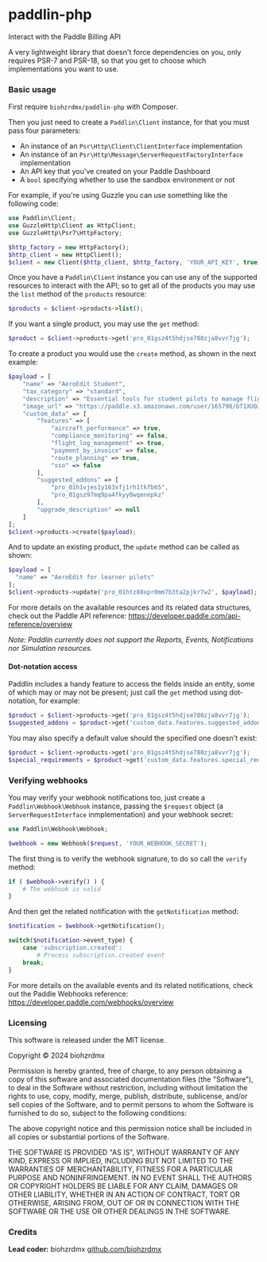 # paddlin-php

Interact with the Paddle Billing API

A very lightweight library that doesn't force dependencies on you, only requires PSR-7 and PSR-18, so that you get to choose which implementations you want to use.

### Basic usage

First require `biohzrdmx/paddlin-php` with Composer.

Then you just need to create a `Paddlin\Client` instance, for that you must pass four parameters:

- An instance of an `Psr\Http\Client\ClientInterface` implementation
- An instance of an `Psr\Http\Message\ServerRequestFactoryInterface` implementation
- An API key that you've created on your Paddle Dashboard
- A `bool` specifying whether to use the sandbox environment or not

For example, if you're using Guzzle you can use something like the following code:

```php
use Paddlin\Client;
use GuzzleHttp\Client as HttpClient;
use GuzzleHttp\Psr7\HttpFactory;

$http_factory = new HttpFactory();
$http_client = new HttpClient();
$client = new Client($http_client, $http_factory, 'YOUR_API_KEY', true);
```

Once you have a `Paddlin\Client` instance you can use any of the supported resources to interact with the API; so to get all of the products you may use the `list` method of the `products` resource:

```php
$products = $client->products->list();
```

If you want a single product, you may use the `get` method:

```php
$product = $client->products->get('pro_01gsz4t5hdjse780zja8vvr7jg');
```

To create a product you would use the `create` method, as shown in the next example:

```php
$payload = [
    "name" => "AeroEdit Student",
    "tax_category" => "standard",
    "description" => "Essential tools for student pilots to manage flight logs, analyze performance, and plan routes, and ensure compliance. Valid student pilot certificate from the FAA required.",
    "image_url" => "https://paddle.s3.amazonaws.com/user/165798/bT1XUOJAQhOUxGs83cbk_pro.png",
    "custom_data" => [
        "features" => [
            "aircraft_performance" => true,
            "compliance_monitoring" => false,
            "flight_log_management" => true,
            "payment_by_invoice" => false,
            "route_planning" => true,
            "sso" => false
        ],
        "suggested_addons" => [
            "pro_01h1vjes1y163xfj1rh1tkfb65",
            "pro_01gsz97mq9pa4fkyy0wqenepkz"
        ],
        "upgrade_description" => null
    ]
];
$client->products->create($payload);
```

And to update an existing product, the `update` method can be called as shown:

```php
$payload = [
  "name" => "AeroEdit for learner pilots"
];
$client->products->update('pro_01htz88xpr0mm7b3ta2pjkr7w2', $payload);
```

For more details on the available resources and its related data structures, check out the Paddle API reference: https://developer.paddle.com/api-reference/overview

_Note: Paddlin currently does not support the Reports, Events, Notifications nor Simulation resources._

#### Dot-notation access

Paddlin includes a handy feature to access the fields inside an entity, some of which may or may not be present; just call the `get` method using dot-notation, for example:

```php
$product = $client->products->get('pro_01gsz4t5hdjse780zja8vvr7jg');
$suggested_addons = $product->get('custom_data.features.suggested_addons');
```

You may also specify a default value should the specified one doesn't exist:

```php
$product = $client->products->get('pro_01gsz4t5hdjse780zja8vvr7jg');
$special_requirements = $product->get('custom_data.features.special_requirements', []); # Return an empty array instead of null if the key does not exist
```

### Verifying webhooks

You may verify your webhook notifications too, just create a `Paddlin\Webhook\Webhook` instance, passing the `$request` object (a `ServerRequestInterface` inmplementation) and your webhook secret:

```php
use Paddlin\Webhook\Webhook;

$webhook = new Webhook($request, 'YOUR_WEBHOOK_SECRET');
```

The first thing is to verify the webhook signature, to do so call the `verify` method:

```php
if ( $webhook->verify() ) {
    # The webhook is valid
}
```

And then get the related notification with the `getNotification` method:

```php
$notification = $webhook->getNotification();

switch($notification->event_type) {
    case 'subscription.created':
        # Process subscription.created event
    break;
}
```

For more details on the available events and its related notifications, check out the Paddle Webhooks reference: https://developer.paddle.com/webhooks/overview

### Licensing

This software is released under the MIT license.

Copyright © 2024 biohzrdmx

Permission is hereby granted, free of charge, to any person obtaining a copy of this software and associated documentation files (the "Software"), to deal in the Software without restriction, including without limitation the rights to use, copy, modify, merge, publish, distribute, sublicense, and/or sell copies of the Software, and to permit persons to whom the Software is furnished to do so, subject to the following conditions:

The above copyright notice and this permission notice shall be included in all copies or substantial portions of the Software.

THE SOFTWARE IS PROVIDED "AS IS", WITHOUT WARRANTY OF ANY KIND, EXPRESS OR IMPLIED, INCLUDING BUT NOT LIMITED TO THE WARRANTIES OF MERCHANTABILITY, FITNESS FOR A PARTICULAR PURPOSE AND NONINFRINGEMENT. IN NO EVENT SHALL THE AUTHORS OR COPYRIGHT HOLDERS BE LIABLE FOR ANY CLAIM, DAMAGES OR OTHER LIABILITY, WHETHER IN AN ACTION OF CONTRACT, TORT OR OTHERWISE, ARISING FROM, OUT OF OR IN CONNECTION WITH THE SOFTWARE OR THE USE OR OTHER DEALINGS IN THE SOFTWARE.

### Credits

**Lead coder:** biohzrdmx [github.com/biohzrdmx](http://github.com/biohzrdmx)
